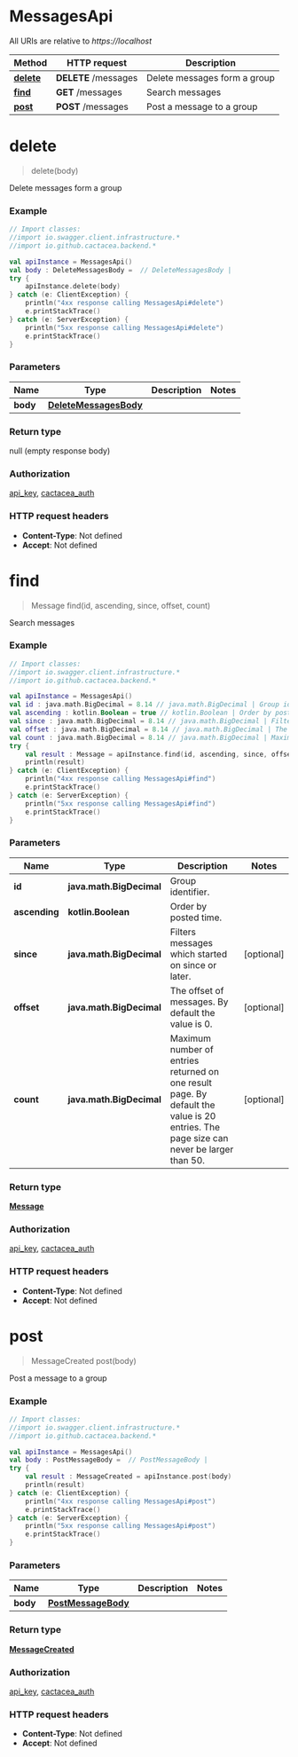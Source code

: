 # MessagesApi

All URIs are relative to *https://localhost*

Method | HTTP request | Description
------------- | ------------- | -------------
[**delete**](MessagesApi.md#delete) | **DELETE** /messages | Delete messages form a group
[**find**](MessagesApi.md#find) | **GET** /messages | Search messages
[**post**](MessagesApi.md#post) | **POST** /messages | Post a message to a group


<a name="delete"></a>
# **delete**
> delete(body)

Delete messages form a group

### Example
```kotlin
// Import classes:
//import io.swagger.client.infrastructure.*
//import io.github.cactacea.backend.*

val apiInstance = MessagesApi()
val body : DeleteMessagesBody =  // DeleteMessagesBody | 
try {
    apiInstance.delete(body)
} catch (e: ClientException) {
    println("4xx response calling MessagesApi#delete")
    e.printStackTrace()
} catch (e: ServerException) {
    println("5xx response calling MessagesApi#delete")
    e.printStackTrace()
}
```

### Parameters

Name | Type | Description  | Notes
------------- | ------------- | ------------- | -------------
 **body** | [**DeleteMessagesBody**](DeleteMessagesBody.md)|  |

### Return type

null (empty response body)

### Authorization

[api_key](../README.md#api_key), [cactacea_auth](../README.md#cactacea_auth)

### HTTP request headers

 - **Content-Type**: Not defined
 - **Accept**: Not defined

<a name="find"></a>
# **find**
> Message find(id, ascending, since, offset, count)

Search messages

### Example
```kotlin
// Import classes:
//import io.swagger.client.infrastructure.*
//import io.github.cactacea.backend.*

val apiInstance = MessagesApi()
val id : java.math.BigDecimal = 8.14 // java.math.BigDecimal | Group identifier.
val ascending : kotlin.Boolean = true // kotlin.Boolean | Order by posted time.
val since : java.math.BigDecimal = 8.14 // java.math.BigDecimal | Filters messages which started on since or later.
val offset : java.math.BigDecimal = 8.14 // java.math.BigDecimal | The offset of messages. By default the value is 0.
val count : java.math.BigDecimal = 8.14 // java.math.BigDecimal | Maximum number of entries returned on one result page. By default the value is 20 entries. The page size can never be larger than 50.
try {
    val result : Message = apiInstance.find(id, ascending, since, offset, count)
    println(result)
} catch (e: ClientException) {
    println("4xx response calling MessagesApi#find")
    e.printStackTrace()
} catch (e: ServerException) {
    println("5xx response calling MessagesApi#find")
    e.printStackTrace()
}
```

### Parameters

Name | Type | Description  | Notes
------------- | ------------- | ------------- | -------------
 **id** | **java.math.BigDecimal**| Group identifier. |
 **ascending** | **kotlin.Boolean**| Order by posted time. |
 **since** | **java.math.BigDecimal**| Filters messages which started on since or later. | [optional]
 **offset** | **java.math.BigDecimal**| The offset of messages. By default the value is 0. | [optional]
 **count** | **java.math.BigDecimal**| Maximum number of entries returned on one result page. By default the value is 20 entries. The page size can never be larger than 50. | [optional]

### Return type

[**Message**](Message.md)

### Authorization

[api_key](../README.md#api_key), [cactacea_auth](../README.md#cactacea_auth)

### HTTP request headers

 - **Content-Type**: Not defined
 - **Accept**: Not defined

<a name="post"></a>
# **post**
> MessageCreated post(body)

Post a message to a group

### Example
```kotlin
// Import classes:
//import io.swagger.client.infrastructure.*
//import io.github.cactacea.backend.*

val apiInstance = MessagesApi()
val body : PostMessageBody =  // PostMessageBody | 
try {
    val result : MessageCreated = apiInstance.post(body)
    println(result)
} catch (e: ClientException) {
    println("4xx response calling MessagesApi#post")
    e.printStackTrace()
} catch (e: ServerException) {
    println("5xx response calling MessagesApi#post")
    e.printStackTrace()
}
```

### Parameters

Name | Type | Description  | Notes
------------- | ------------- | ------------- | -------------
 **body** | [**PostMessageBody**](PostMessageBody.md)|  |

### Return type

[**MessageCreated**](MessageCreated.md)

### Authorization

[api_key](../README.md#api_key), [cactacea_auth](../README.md#cactacea_auth)

### HTTP request headers

 - **Content-Type**: Not defined
 - **Accept**: Not defined

